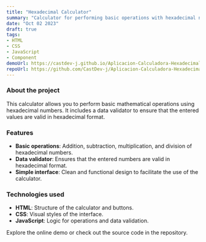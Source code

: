```yaml
---
title: "Hexadecimal Calculator"
summary: "Calculator for performing basic operations with hexadecimal numbers."
date: "Oct 02 2023"
draft: true
tags:
- HTML
- CSS
- JavaScript
- Component
demoUrl: https://castdev-j.github.io/Aplicacion-Calculadora-Hexadecimal/
repoUrl: https://github.com/CastDev-j/Aplicacion-Calculadora-Hexadecimal
---
```


### About the project  
This calculator allows you to perform basic mathematical operations using hexadecimal numbers. It includes a data validator to ensure that the entered values are valid in hexadecimal format.

### Features  
- **Basic operations**: Addition, subtraction, multiplication, and division of hexadecimal numbers.  
- **Data validator**: Ensures that the entered numbers are valid in hexadecimal format.  
- **Simple interface**: Clean and functional design to facilitate the use of the calculator.

### Technologies used  
- **HTML**: Structure of the calculator and buttons.  
- **CSS**: Visual styles of the interface.  
- **JavaScript**: Logic for operations and data validation.  

Explore the online demo or check out the source code in the repository.
